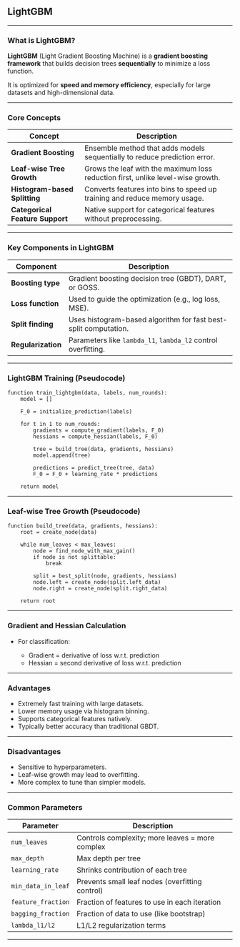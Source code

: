 ## **LightGBM**

---

### **What is LightGBM?**

**LightGBM** (Light Gradient Boosting Machine) is a **gradient boosting framework** that builds decision trees **sequentially** to minimize a loss function.

It is optimized for **speed and memory efficiency**, especially for large datasets and high-dimensional data.

---

### **Core Concepts**

| Concept                         | Description                                                                     |
| ------------------------------- | ------------------------------------------------------------------------------- |
| **Gradient Boosting**           | Ensemble method that adds models sequentially to reduce prediction error.       |
| **Leaf-wise Tree Growth**       | Grows the leaf with the maximum loss reduction first, unlike level-wise growth. |
| **Histogram-based Splitting**   | Converts features into bins to speed up training and reduce memory usage.       |
| **Categorical Feature Support** | Native support for categorical features without preprocessing.                  |

---

### **Key Components in LightGBM**

| Component          | Description                                                     |
| ------------------ | --------------------------------------------------------------- |
| **Boosting type**  | Gradient boosting decision tree (GBDT), DART, or GOSS.          |
| **Loss function**  | Used to guide the optimization (e.g., log loss, MSE).           |
| **Split finding**  | Uses histogram-based algorithm for fast best-split computation. |
| **Regularization** | Parameters like `lambda_l1`, `lambda_l2` control overfitting.   |

---

### **LightGBM Training (Pseudocode)**

```pseudocode
function train_lightgbm(data, labels, num_rounds):
    model = []

    F_0 = initialize_prediction(labels)

    for t in 1 to num_rounds:
        gradients = compute_gradient(labels, F_0)
        hessians = compute_hessian(labels, F_0)

        tree = build_tree(data, gradients, hessians)
        model.append(tree)

        predictions = predict_tree(tree, data)
        F_0 = F_0 + learning_rate * predictions

    return model
```

---

### **Leaf-wise Tree Growth (Pseudocode)**

```pseudocode
function build_tree(data, gradients, hessians):
    root = create_node(data)

    while num_leaves < max_leaves:
        node = find_node_with_max_gain()
        if node is not splittable:
            break

        split = best_split(node, gradients, hessians)
        node.left = create_node(split.left_data)
        node.right = create_node(split.right_data)

    return root
```

---

### **Gradient and Hessian Calculation**

* For classification:

  * Gradient = derivative of loss w\.r.t. prediction
  * Hessian = second derivative of loss w\.r.t. prediction

---

### **Advantages**

* Extremely fast training with large datasets.
* Lower memory usage via histogram binning.
* Supports categorical features natively.
* Typically better accuracy than traditional GBDT.

---

### **Disadvantages**

* Sensitive to hyperparameters.
* Leaf-wise growth may lead to overfitting.
* More complex to tune than simpler models.

---

### **Common Parameters**

| Parameter          | Description                                     |
| ------------------ | ----------------------------------------------- |
| `num_leaves`       | Controls complexity; more leaves = more complex |
| `max_depth`        | Max depth per tree                              |
| `learning_rate`    | Shrinks contribution of each tree               |
| `min_data_in_leaf` | Prevents small leaf nodes (overfitting control) |
| `feature_fraction` | Fraction of features to use in each iteration   |
| `bagging_fraction` | Fraction of data to use (like bootstrap)        |
| `lambda_l1/l2`     | L1/L2 regularization terms                      |

---
